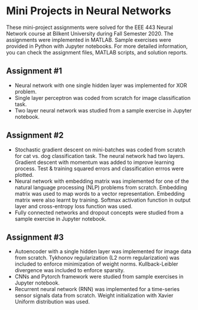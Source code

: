 # Mini Projects in Neural Networks

These mini-project assignments were solved for the EEE 443 Neural Network course at Bilkent University during Fall Semester 2020. The assignments were implemented in MATLAB. Sample exercises were provided in Python with Jupyter notebooks. For more detailed information, you can check the assignment files, MATLAB scripts, and solution reports. 

## Assignment #1 
- Neural network with one single hidden layer was implemented for XOR problem.
- Single layer perceptron was coded from scratch for image classification task.
- Two layer neural network was studied from a sample exercise in Jupyter notebook. 

## Assignment #2 
- Stochastic gradient descent on mini-batches was coded from scratch for cat vs. dog classification task. The neural network had two layers. Gradient descent with momentum was added to improve learning process. Test & training squared errors and classification errros were plotted. 
- Neural network with embedding matrix was implemented for one of the natural language processing (NLP) problems from scratch. Embedding matrix was used to map words to a vector representation. Embedding matrix were also learnt by training. Softmax activation function in output layer and cross-entropy loss function was used. 
- Fully connected networks and dropout concepts were studied from a sample exercise in Jupyter notebook. 

## Assignment #3 
- Autoencoder with a single hidden layer was implemented for image data from scratch. Tykhonov regularization (L2 norm regularization) was included to enforce minimization of weight norms. Kullback-Leibler divergence was included to enforce sparsity.
- CNNs and Pytorch framework were studied from sample exercises in Jupyter notebook. 
- Recurrent neural network (RNN) was implemented for a time-series sensor signals data from scratch. Weight initialization with Xavier Uniform distribution was used. 
